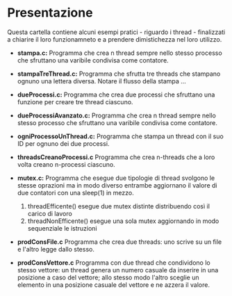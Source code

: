 # Presentazione
Questa cartella contiene alcuni esempi pratici - riguardo i thread - finalizzati a chiarire il loro funzionamneto e a prendere dimistichezza nel loro utilizzo.


- __stampa.c:__ Programma che crea n thread sempre nello stesso processo che sfruttano una varibile condivisa come contatore.

- __stampaTreThread.c:__ Programma che sfrutta tre threads che stampano ognuno una lettera diversa. Notare il flusso della stampa ...

- __dueProcessi.c:__ Programma che crea due processi che sfruttano una funzione per creare tre thread ciascuno.

- __dueProcessiAvanzato.c:__ Programma che crea n thread sempre nello stesso processo che sfruttano una varibile condivisa come contatore.

- __ogniProcessoUnThread.c:__ Programma che stampa un thread con il suo ID per ognuno dei due processi.

- __threadsCreanoProcessi.c__ Programma che crea n-threads che a loro volta creano n-processi ciascuno.

- __mutex.c:__ Programma che esegue due tipologie di thread svolgono le stesse oprazioni ma in modo diverso
entrambe aggiornano il valore di due contatori con una sleep(1) in mezzo. 
    1. threadEfficente() esegue due mutex distinte distribuendo così il carico di lavoro
    2. threadNonEfficente() esegue una sola mutex aggiornando in modo sequenziale le istruzioni

- __prodConsFile.c__ Programma che crea due threads: uno scrive su un file e l'altro legge dallo stesso.

- __prodConsVettore.c__ Programma con due thread che condividono lo stesso vettore: un thread genera un numero casuale da inserire in una posizione a caso del vettore; allo stesso modo l'altro sceglie un elemento in una posizione casuale del vettore e ne azzera il valore. 